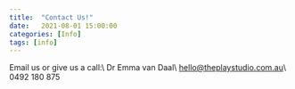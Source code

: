 ```yaml
---
title:  "Contact Us!"
date:   2021-08-01 15:00:00
categories: [Info]
tags: [info]
---
```

Email us or give us a call:\\
Dr Emma van Daal\\
[hello@theplaystudio.com.au](mailto:hello@theplaystudio.com.au)\\
0492 180 875
